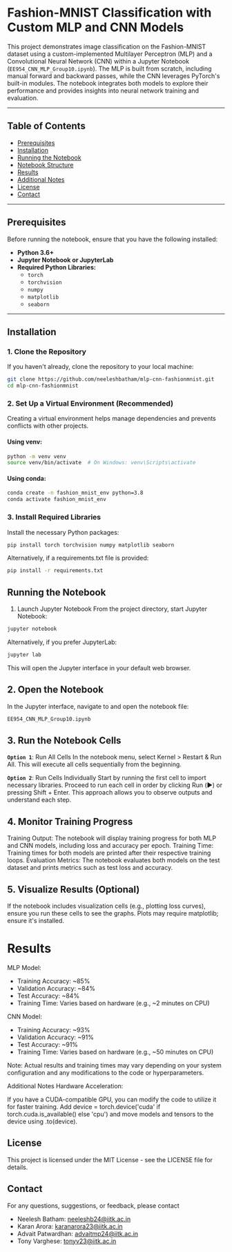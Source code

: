 # **Fashion-MNIST Classification with Custom MLP and CNN Models**

This project demonstrates image classification on the Fashion-MNIST dataset using a custom-implemented Multilayer Perceptron (MLP) and a Convolutional Neural Network (CNN) within a Jupyter Notebook (`EE954_CNN_MLP_Group10.ipynb`). The MLP is built from scratch, including manual forward and backward passes, while the CNN leverages PyTorch's built-in modules. The notebook integrates both models to explore their performance and provides insights into neural network training and evaluation.

---

## **Table of Contents**

- [Prerequisites](#prerequisites)
- [Installation](#installation)
- [Running the Notebook](#running-the-notebook)
- [Notebook Structure](#notebook-structure)
- [Results](#results)
- [Additional Notes](#additional-notes)
- [License](#license)
- [Contact](#contact)

---

## **Prerequisites**

Before running the notebook, ensure that you have the following installed:

- **Python 3.6+**
- **Jupyter Notebook or JupyterLab**
- **Required Python Libraries:**
  - `torch`
  - `torchvision`
  - `numpy`
  - `matplotlib`
  - `seaborn`
---

## **Installation**

### **1. Clone the Repository**

If you haven't already, clone the repository to your local machine:

```bash
git clone https://github.com/neeleshbatham/mlp-cnn-fashionmnist.git
cd mlp-cnn-fashionmnist
```


### **2. Set Up a Virtual Environment (Recommended)**
Creating a virtual environment helps manage dependencies and prevents conflicts with other projects.

#### Using venv:

```bash
python -m venv venv
source venv/bin/activate  # On Windows: venv\Scripts\activate
```

#### Using conda:
```bash
conda create -n fashion_mnist_env python=3.8
conda activate fashion_mnist_env
```

### **3. Install Required Libraries**
Install the necessary Python packages:

```bash
pip install torch torchvision numpy matplotlib seaborn
```
Alternatively, if a requirements.txt file is provided:
```bash
pip install -r requirements.txt
```

## **Running the Notebook**

1. Launch Jupyter Notebook
From the project directory, start Jupyter Notebook:

```bash
jupyter notebook
```

Alternatively, if you prefer JupyterLab:
```bash
jupyter lab
```
This will open the Jupyter interface in your default web browser.

## 2. Open the Notebook
In the Jupyter interface, navigate to and open the notebook file:

```bash
EE954_CNN_MLP_Group10.ipynb
```

## 3. Run the Notebook Cells
**``Option 1``**: Run All Cells
In the notebook menu, select Kernel > Restart & Run All.
This will execute all cells sequentially from the beginning.

**``Option 2``**: Run Cells Individually
Start by running the first cell to import necessary libraries.
Proceed to run each cell in order by clicking Run (▶️) or pressing Shift + Enter.
This approach allows you to observe outputs and understand each step.

## 4. Monitor Training Progress
Training Output: The notebook will display training progress for both MLP and CNN models, including loss and accuracy per epoch.
Training Time: Training times for both models are printed after their respective training loops.
Evaluation Metrics: The notebook evaluates both models on the test dataset and prints metrics such as test loss and accuracy.

## 5. Visualize Results (Optional)
If the notebook includes visualization cells (e.g., plotting loss curves), ensure you run these cells to see the graphs.
Plots may require matplotlib; ensure it's installed.


#  **Results** 
MLP Model:

- Training Accuracy: ~85%
- Validation Accuracy: ~84%
- Test Accuracy: ~84%
- Training Time: Varies based on hardware (e.g., ~2 minutes on CPU)

CNN Model:
- Training Accuracy: ~93%
- Validation Accuracy: ~91%
- Test Accuracy: ~91%
- Training Time: Varies based on hardware (e.g., ~50 minutes on CPU)

Note: Actual results and training times may vary depending on your system configuration and any modifications to the code or hyperparameters.

Additional Notes
Hardware Acceleration:

If you have a CUDA-compatible GPU, you can modify the code to utilize it for faster training.
Add device = torch.device('cuda' if torch.cuda.is_available() else 'cpu') and move models and tensors to the device using .to(device).



## License

This project is licensed under the MIT License - see the LICENSE file for details.

## Contact
For any questions, suggestions, or feedback, please contact 
- Neelesh Batham: neeleshb24@iitk.ac.in 
- Karan Arora: karanarora23@iitk.ac.in 
- Advait Patwardhan: advaitmp24@iitk.ac.in
- Tony Varghese: tonyv23@iitk.ac.in